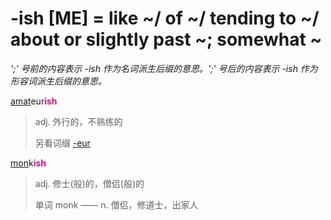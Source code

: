 # -ish [ME] = like ~/ of ~/ tending to ~/ about or slightly past ~; somewhat ~

*';' 号前的内容表示 -ish 作为名词派生后缀的意思。';' 号后的内容表示 -ish 作为形容词派生后缀的意思。*

[amat](_am_.md)eur<b style="color: #C71585;">ish</b>
> adj. 外行的，不熟练的
>
> 另看词缀 [-eur](-eur.md)

[mon](_mon_.2.md)k<b style="color: #C71585;">ish</b>
> adj. 修士(般)的，僧侣(般)的
>
> 单词 monk —— n. 僧侣，修道士，出家人